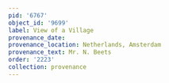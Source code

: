 ```yaml
---
pid: '6767'
object_id: '9699'
label: View of a Village
provenance_date:
provenance_location: Netherlands, Amsterdam
provenance_text: Mr. N. Beets
order: '2223'
collection: provenance
---
```

